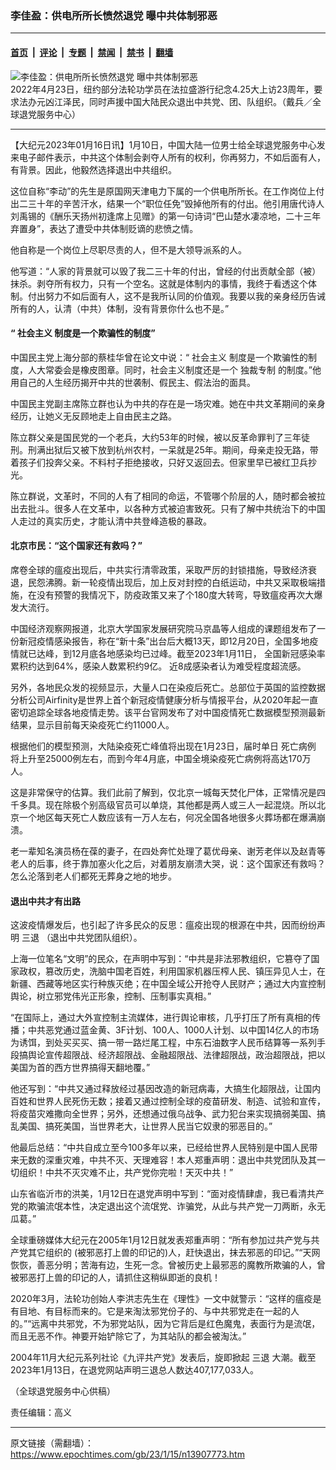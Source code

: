 ### 李佳盈：供电所所长愤然退党 曝中共体制邪恶

---

#### [首页](../../../..?n13907773) &nbsp;|&nbsp; [评论](../../../../../epoch-comment?n13907773) &nbsp;|&nbsp; [专题](../../../../../epoch-special?n13907773) &nbsp;|&nbsp; [禁闻](../../../../../epoch-news?n13907773) &nbsp;|&nbsp; [禁书](../../../../../books?n13907773) &nbsp;|&nbsp; [翻墙](https://github.com/gfw-breaker/nogfw/blob/master/README.md?n13907773)


<div><img alt="李佳盈：供电所所长愤然退党 曝中共体制邪恶" class="attachment-djy_600_400 size-djy_600_400 wp-post-image" src="https://i.epochtimes.com/assets/uploads/2023/01/id13907777-2023-01-15_131707-600x400.jpg"/>
<div class="caption">
 2022年4月23日，纽约部分法轮功学员在法拉盛游行纪念4.25大上访23周年，要求法办元凶江泽民，同时声援中国大陆民众退出中共党、团、队组织。（戴兵／全球退党服务中心）
</div></div><hr/><div class="post_content" id="artbody" itemprop="articleBody">
 <!-- article content begin -->
 <p>
  【大纪元2023年01月16日讯】1月10日，中国大陆一位男士给全球退党服务中心发来电子邮件表示，中共这个体制会剥夺人所有的权利，你再努力，不如后面有人，有背景。因此，他毅然选择退出中共组织。
 </p>
 <p>
  这位自称“李动”的先生是原国网天津电力下属的一个供电所所长。在工作岗位上付出二三十年的辛苦汗水，结果一个“职位任免”毁掉他所有的付出。他引用唐代诗人刘禹锡的《酬乐天扬州初逢席上见赠》的第一句诗词“巴山楚水凄凉地，二十三年弃置身”，表达了遭受中共体制贬谪的悲愤之情。
 </p>
 <p>
  他自称是一个岗位上尽职尽责的人，但不是大领导派系的人。
 </p>
 <p>
  他写道：“人家的背景就可以毁了我二三十年的付出，曾经的付出贡献全部（被）抹杀。剥夺所有权力，只有一个空名。这就是体制内的事情，我终于看透这个体制。付出努力不如后面有人，这不是我所认同的价值观。我要以我的亲身经历告诫所有的人，认清（中共）体制，没有背景你什么也不是。”
 </p>
 <h4>
  “
  <ok href="https://www.epochtimes.com/gb/tag/%E7%A4%BE%E4%BC%9A%E4%B8%BB%E4%B9%89.html">
   社会主义
  </ok>
  制度是一个欺骗性的制度”
 </h4>
 <p>
  中国民主党上海分部的蔡桂华曾在论文中说：“
  <ok href="https://www.epochtimes.com/gb/tag/%E7%A4%BE%E4%BC%9A%E4%B8%BB%E4%B9%89.html">
   社会主义
  </ok>
  制度是一个欺骗性的制度，人大常委会是橡皮图章。同时，社会主义制度还是一个
  <ok href="https://www.epochtimes.com/gb/tag/%E7%8B%AC%E8%A3%81%E4%B8%93%E5%88%B6.html">
   独裁专制
  </ok>
  的制度。”他用自己的人生经历揭开中共的世袭制、假民主、假法治的面具。
 </p>
 <p>
  中国民主党副主席陈立群也认为中共的存在是一场灾难。她在中共文革期间的亲身经历，让她义无反顾地走上自由民主之路。
 </p>
 <p>
  陈立群父亲是国民党的一个老兵，大约53年的时候，被以反革命罪判了三年徒刑。刑满出狱后又被下放到杭州农村，一呆就是25年。期间，母亲走投无路，带着孩子们投奔父亲。不料村子拒绝接收，只好又返回去。但家里早已被红卫兵抄光。
 </p>
 <p>
  陈立群说，文革时，不同的人有了相同的命运，不管哪个阶层的人，随时都会被拉出去批斗。很多人在文革中，以各种方式被迫害致死。只有了解中共统治下的中国人走过的真实历史，才能认清中共登峰造极的暴政。
 </p>
 <h4>
  北京市民：“这个国家还有救吗？”
 </h4>
 <p>
  席卷全球的瘟疫出现后，中共实行清零政策，采取严厉的封锁措施，导致经济衰退，民怨沸腾。新一轮疫情出现后，加上反对封控的白纸运动，中共又采取极端措施，在没有预警的我情况下，防疫政策又来了个180度大转弯，导致瘟疫再次大爆发大流行。
 </p>
 <p>
  中国经济观察网报道，北京大学国家发展研究院马京晶等人组成的课题组发布了一份新冠疫情感染报告，称在“新十条”出台后大概13天，即12月20日，全国多地疫情就已达峰，到12月底各地感染均已过峰。截至2023年1月11日，
  <ok href="https://www.epochtimes.com/gb/tag/%E5%85%A8%E5%9B%BD%E6%96%B0%E5%86%A0%E6%84%9F%E6%9F%93%E7%8E%87.html">
   全国新冠感染率
  </ok>
  累积约达到64%，感染人数累积约9亿。 近8成感染者认为难受程度超流感。
 </p>
 <p>
  另外，各地民众发的视频显示，大量人口在染疫后死亡。总部位于英国的监控数据分析公司Airfinity是世界上首个新冠疫情健康分析与情报平台，从2020年起一直密切追踪全球各地疫情走势。该平台官网发布了对中国疫情死亡数据模型预测最新结果，显示目前每天染疫死亡约11000人。
 </p>
 <p>
  根据他们的模型预测，大陆染疫死亡峰值将出现在1月23日，届时单日
  <ok href="https://www.epochtimes.com/gb/tag/%E6%AD%BB%E4%BA%A1%E7%97%85%E4%BE%8B.html">
   死亡病例
  </ok>
  将上升至25000例左右，而到今年4月底，中国全境染疫死亡病例将高达170万人。
 </p>
 <p>
  这是非常保守的估算。我们此前了解到，仅北京一城每天焚化尸体，正常情况是四千多具。现在除极个别高级官员可以单烧，其他都是两人或三人一起混烧。所以北京一个地区每天死亡人数应该有一万人左右，何况全国各地很多火葬场都在爆满崩溃。
 </p>
 <p>
  老一辈知名演员杨在葆的妻子，在四处奔忙处理了葛优母亲、谢芳老伴以及赵青等老人的后事，终于靠加塞火化之后，对着朋友崩溃大哭，说：这个国家还有救吗？怎么沦落到老人们都死无葬身之地的地步。
 </p>
 <h4>
  退出中共才有出路
 </h4>
 <p>
  这波疫情爆发后，也引起了许多民众的反思：瘟疫出现的根源在中共，因而纷纷声明
  <ok href="https://www.epochtimes.com/gb/tag/%E4%B8%89%E9%80%80.html">
   三退
  </ok>
  （退出中共党团队组织）。
 </p>
 <p>
  上海一位笔名“文明”的民众，在声明中写到：“中共是非法邪教组织，它篡夺了国家政权，篡改历史，洗脑中国老百姓，利用国家机器压榨人民、镇压异见人士，在新疆、西藏等地区实行种族灭绝；在中国全域公开抢夺人民财产；通过大内宣控制舆论，树立邪党伟光正形象，控制、压制事实真相。”
 </p>
 <p>
  “在国际上，通过大外宣控制主流媒体，进行舆论审核，几乎打压了所有真相的传播；中共恶党通过蓝金黄、3F计划、100人、1000人计划、以中国14亿人的市场为诱饵，到处买买买、搞一带一路烂尾工程，中东石油数字人民币结算等一系列手段搞舆论宣传超限战、经济超限战、金融超限战、法律超限战，政治超限战，把以美国为首的西方世界搞得天翻地覆。”
 </p>
 <p>
  他还写到：“中共又通过释放经过基因改造的新冠病毒，大搞生化超限战，让国内百姓和世界人民死伤无数；接着又通过控制全球的疫苗研发、制造、试验和宣传，将疫苗灾难撒向全世界；另外，还想通过俄乌战争、武力犯台来实现搞弱美国、搞乱美国、搞死美国，当世界老大，让世界人民当它奴隶的邪恶目的。”
 </p>
 <p>
  他最后总结：“中共自成立至今100多年以来，已经给世界人民特别是中国人民带来无数的深重灾难，中共不灭、天理难容！本人郑重声明：退出中共党团队及其一切组织！中共不灭灾难不止，共产党你完啦！天灭中共！”
 </p>
 <p>
  山东省临沂市的洪美，1月12日在退党声明中写到：“面对疫情肆虐，我已看清共产党的欺骗流氓本性，决定退出这个流氓党、诈骗党，从此与共产党一刀两断，永无瓜葛。”
 </p>
 <p>
  全球重磅媒体大纪元在2005年1月12日就发表郑重声明：“所有参加过共产党与共产党其它组织的 (被邪恶打上兽的印记的)人，赶快退出，抹去邪恶的印记。”“天网恢恢，善恶分明；苦海有边，生死一念。曾被历史上最邪恶的魔教所欺骗的人，曾被邪恶打上兽的印记的人，请抓住这稍纵即逝的良机！
 </p>
 <p>
  2020年3月，法轮功创始人李洪志先生在《理性》一文中就警示：“这样的瘟疫是有目地、有目标而来的。它是来淘汰邪党份子的、与中共邪党走在一起的人的。”“远离中共邪党，不为邪党站队，因为它背后是红色魔鬼，表面行为是流氓，而且无恶不作。神要开始铲除它了，为其站队的都会被淘汰。”
 </p>
 <p>
  2004年11月大纪元系列社论《九评共产党》发表后，旋即掀起
  <ok href="https://www.epochtimes.com/gb/tag/%E4%B8%89%E9%80%80.html">
   三退
  </ok>
  大潮。截至2023年1月13日，在退党网站声明三退总人数达407,177,033人。
 </p>
 <p>
  （全球退党服务中心供稿）
 </p>
 <p>
  责任编辑：高义
 </p>
 <!-- article content end -->
 <div id="below_article_ad">
 </div>
</div>


---

原文链接（需翻墙）：https://www.epochtimes.com/gb/23/1/15/n13907773.htm